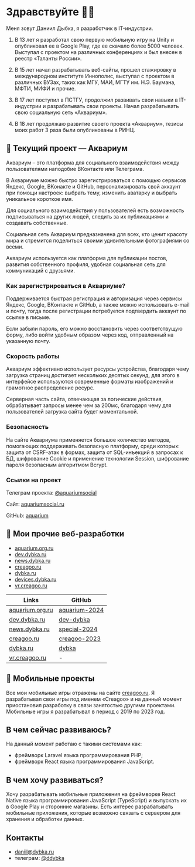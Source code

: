 # Здравствуйте 👋🏻

Меня зовут Даниил Дыбка, я разработчик в IT-индустрии.

1. В 13 лет я разработал свою первую мобильную игру на Unity и опубликовал ее в Google Play, где ее скачало более 5000 человек. Выступал с проектом на различных конференциях и был внесен в реестр «Таланты России».

2. В 15 лет начал разрабатывать веб-сайты, прошел стажировку в международном институте Иннополис, выступал с проектом в различных ВУЗах, таких как МГУ, МАИ, МГТУ им. Н.Э. Баумана, МФТИ, МИФИ и прочие. 

3. В 17 лет поступил в ПСТГУ, продолжил развивать свои навыки в IT-индустрии и разрабатывать свои проекты. Начал разрабатывать свою социальную сеть «Аквариум».

4. В 18 лет продолжаю развитие своего проекта «Аквариум», тезисы моих работ 3 раза были опубликованы в РИНЦ.

## 🐠 Текущий проект — Аквариум

Аквариум – это платформа для социального взаимодействия между пользователями наподобие ВКонтакте или Телеграма.

В Аквариуме можно быстро зарегистрироваться с помощью сервисов Яндекс, Google, ВКонакте и GitHub, персонализировать свой аккаунт при помощи настроек: выбрать тему, изменить аватарку и выбрать уникальное короткое имя.

Для социального взаимодействия у пользователей есть возможность подписываться на других людей, следить за их публикациями и создавать собственные.

Социальная сеть Аквариум предназначена для всех, кто ценит красоту мира и стремится поделиться своими удивительными фотографиями со всеми.

Аквариум используется как платформа для публикации постов, развития собственного профиля, удобная социальная сеть для коммуникаций с друзьями.

### Как зарегистрироваться в Аквариуме?

Поддерживается быстрая регистрация и авторизация через сервисы Яндекс, Google, ВКонтакте и GitHub, а также можно использовать e-mail и почту, тогда после регистрации потребуется подтвердить аккаунт по ссылке в письме.

Если забыли пароль, его можно восстановить через соответствущую форму, либо войти удобным образом через код, отправленный на указанную почту.

### Скорость работы

Аквариум эффективно использует ресурсы устройства, благодаря чему загрузка страниц достигает нескольких десятых секунд, для этого в интерфейсе используются современные форматы изображений и грамотное распределение ресурс.

Серверная часть сайта, отвечающая за логические действия, обрабатывает запросы менее чем за 200мс, благодаря чему для пользователей загрузка сайта будет моментальной.

### Безопасность

На сайте Аквариума применяется большое количество методов, помогающих поддерживать безопасную платформу, среди которых: защита от CSRF-атак в формах, защита от SQL-инъекций в запросах к БД, шифрование Cookie и применение технологии Session, шифрование пароля безопасным алгоритмом Bcrypt.

### Ссылки на проект

Телеграм проекта: [@aquariumsocial](https://aquariumsocial.t.me)

Сайт: [aquariumsocial.ru](https://aquariumsocial.ru)

GitHub: [aquarium](https://github.com/DanyaBooba/aquarium)

## 🤩 Мои прочие веб-разработки

- [aquarium.org.ru](https://aquarium.org.ru)
- [dev.dybka.ru](https://dev.dybka.ru)
- [news.dybka.ru](https://news.dybka.ru)
- [creagoo.ru](https://creagoo.ru)
- [dybka.ru](https://dybka.ru)
- [devices.dybka.ru](https://devices.dybka.ru)
- [vr.creagoo.ru](https://vr.creagoo.ru)

|               Links                        |                    GitHub                                    |
| ------------------------------------------ | ------------------------------------------------------------ |
| [aquarium.org.ru](https://aquarium.org.ru) | [aquarium-2024](https://github.com/DanyaBooba/aquarium-2024) |
| [dev.dybka.ru](https://dev.dybka.ru)       | [dev-dybka](https://github.com/DanyaBooba/dev-dybka)         | 
| [news.dybka.ru](https://news.dybka.ru)     | [special-2024](https://github.com/DanyaBooba/special-2024)   |
| [creagoo.ru](https://creagoo.ru)           | [creagoo-2023](https://github.com/DanyaBooba/creagoo-2023)   |
| [dybka.ru](https://dybka.ru)               | [dybka](https://github.com/DanyaBooba/dybka)                 |
| [vr.creagoo.ru](https://vr.creagoo.ru)     | -                                                            |

## 👾 Мобильные проекты

Все мои мобильные игры отражены на сайте [creagoo.ru](https://creagoo.ru). Я разрабатывал свои игры под именем «Creagoo» и на данный момент приостановил разработку в связи занятостью другими проектами. Мобильные игры я разрабатывал в период с 2019 по 2023 год. 

## В чем сейчас развиваюсь?

На данный момент работаю с такими системами как:

- фреймворк Laravel языка программирования PHP;
- фреймворк React языка программирования JavaScript.

## В чем хочу развиваться?

Хочу разрабатывать мобильные приложения на фреймворке React Native языка программирования JavaScript (TypeScript) и выпускать их в Google Play и сторонние магазины. Есть интерес разрабатывать мобильные приложения, которые возможно связать с сервером для хранения и обработки данных.

## Контакты

- daniil@dybka.ru
- телеграм: [@ddybka](https://ddybka.t.me)

